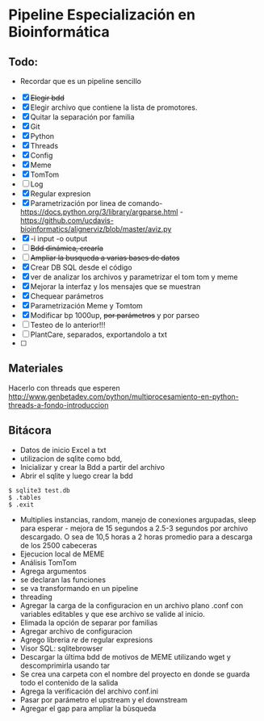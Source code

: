 # Pipeline Especialización en Bioinformática

## Todo:
+ Recordar que es un pipeline sencillo
- [x] ~~Elegir bdd~~
- [x] Elegir archivo que contiene la lista de promotores.
- [x] Quitar la separación por familia
- [x] Git
- [x] Python
- [x] Threads
- [x] Config
- [x] Meme  
- [x] TomTom
- [ ] Log
- [x] Regular expresion
- [x] Parametrización por linea de comando- https://docs.python.org/3/library/argparse.html - https://github.com/ucdavis-bioinformatics/alignerviz/blob/master/aviz.py
- [x] -i input -o output
- [ ] ~~Bdd dinámica, crearla~~
- [ ] ~~Ampliar la busqueda a varias bases de datos~~
- [x] Crear DB SQL desde el código
- [x] ver de analizar los archivos y parametrizar el tom tom y meme
- [x] Mejorar la interfaz y los mensajes que se muestran
- [x] Chequear parámetros
- [x] Parametrización Meme y Tomtom
- [x] Modificar bp 1000up, ~~por parámetros~~ y por parseo
- [ ] Testeo de lo anterior!!!
- [ ] PlantCare, separados, exportandolo a txt
- [ ] 


## Materiales
Hacerlo con threads que esperen http://www.genbetadev.com/python/multiprocesamiento-en-python-threads-a-fondo-introduccion

## Bitácora
+ Datos de inicio Excel a txt
+ utilizacion de sqlite como bdd,
+ Inicializar y crear la Bdd a partir del archivo
+ Abrir el sqlite y luego crear la bdd

```
$ sqlite3 test.db
$ .tables
$ .exit
```

+ Multiplies instancias, random, manejo de conexiones argupadas, sleep para esperar - mejora de 15 segundos a 2.5-3 segundos por archivo descargado. O sea de 10,5 horas a 2 horas promedio para a descarga de los 2500 cabeceras
+ Ejecucion local de MEME
+ Análisis TomTom
+ Agrega argumentos
+ se declaran las funciones
+ se va transformando en un pipeline
+ threading
+ Agregar la carga de la configuracion en un archivo plano .conf con variables editables y que ese archivo se valide al inicio.
+ Elimada la opción de separar por familias
+ Agregar archivo de configuracion
+ Agrego libreria *re* de regular expresions
+ Visor SQL: sqlitebrowser
+ Descargar la última bdd de motivos de MEME utilizando wget y descomprimirla usando tar
+ Se crea una carpeta con el nombre del proyecto en donde se guarda todo el contenido de la salida
+ Agrega la verificación del archivo conf.ini
+ Pasar por parámetro el upstream y el downstream
+ Agregar el gap para ampliar la bùsqueda
